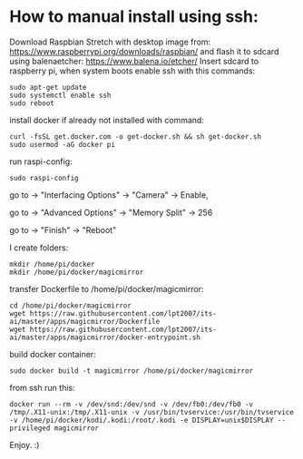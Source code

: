 # How to manual install using ssh:
Download Raspbian Stretch with desktop image from:
https://www.raspberrypi.org/downloads/raspbian/
and flash it to sdcard using balenaetcher:
https://www.balena.io/etcher/
Insert sdcard to raspberry pi, when system boots enable ssh with this commands:
```
sudo apt-get update
sudo systemctl enable ssh
sudo reboot
```
install docker if already not installed with command:
```
curl -fsSL get.docker.com -o get-docker.sh && sh get-docker.sh
sudo usermod -aG docker pi
```
run raspi-config:
```
sudo raspi-config
```
go to -> "Interfacing Options" -> "Camera" -> Enable,

go to -> "Advanced Options" -> "Memory Split" -> 256

go to -> "Finish" -> "Reboot"

I create folders:
```
mkdir /home/pi/docker
mkdir /home/pi/docker/magicmirror
```
transfer Dockerfile to /home/pi/docker/magicmirror:
```
cd /home/pi/docker/magicmirror
wget https://raw.githubusercontent.com/lpt2007/its-ai/master/apps/magicmirror/Dockerfile
wget https://raw.githubusercontent.com/lpt2007/its-ai/master/apps/magicmirror/docker-entrypoint.sh
```
build docker container:
```
sudo docker build -t magicmirror /home/pi/docker/magicmirror
```

from ssh run this:
```
docker run --rm -v /dev/snd:/dev/snd -v /dev/fb0:/dev/fb0 -v /tmp/.X11-unix:/tmp/.X11-unix -v /usr/bin/tvservice:/usr/bin/tvservice -v /home/pi/docker/kodi/.kodi:/root/.kodi -e DISPLAY=unix$DISPLAY --privileged magicmirror
```

Enjoy. :)

